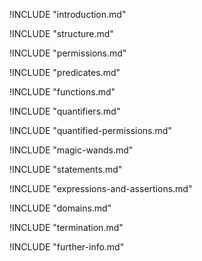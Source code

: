 !INCLUDE "introduction.md"

!INCLUDE "structure.md"

!INCLUDE "permissions.md"

!INCLUDE "predicates.md"

!INCLUDE "functions.md"

!INCLUDE "quantifiers.md"

!INCLUDE "quantified-permissions.md"

!INCLUDE "magic-wands.md"

!INCLUDE "statements.md"

!INCLUDE "expressions-and-assertions.md"

!INCLUDE "domains.md"

!INCLUDE "termination.md"

!INCLUDE "further-info.md"